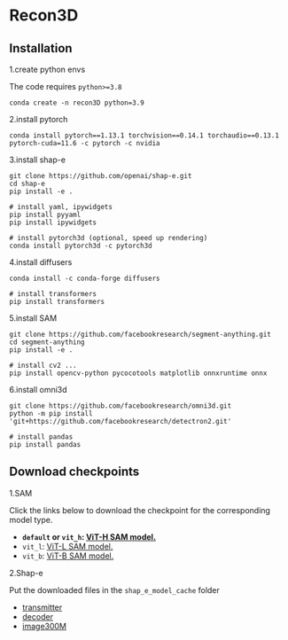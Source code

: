 # Recon3D

## Installation

1.create python envs

The code requires `python>=3.8`

```
conda create -n recon3D python=3.9
```

2.install pytorch

```
conda install pytorch==1.13.1 torchvision==0.14.1 torchaudio==0.13.1 pytorch-cuda=11.6 -c pytorch -c nvidia
```

3.install shap-e

```
git clone https://github.com/openai/shap-e.git
cd shap-e
pip install -e .

# install yaml, ipywidgets
pip install pyyaml
pip install ipywidgets

# install pytorch3d (optional, speed up rendering)
conda install pytorch3d -c pytorch3d
```

4.install diffusers

```
conda install -c conda-forge diffusers

# install transformers
pip install transformers
```

5.install SAM

```
git clone https://github.com/facebookresearch/segment-anything.git
cd segment-anything
pip install -e .

# install cv2 ...
pip install opencv-python pycocotools matplotlib onnxruntime onnx
```

6.install omni3d

```
git clone https://github.com/facebookresearch/omni3d.git
python -m pip install 'git+https://github.com/facebookresearch/detectron2.git'

# install pandas
pip install pandas
```


## Download checkpoints

1.SAM

Click the links below to download the checkpoint for the corresponding model type.

- **`default` or `vit_h`: [ViT-H SAM model.](https://dl.fbaipublicfiles.com/segment_anything/sam_vit_h_4b8939.pth)**
- `vit_l`: [ViT-L SAM model.](https://dl.fbaipublicfiles.com/segment_anything/sam_vit_l_0b3195.pth)
- `vit_b`: [ViT-B SAM model.](https://dl.fbaipublicfiles.com/segment_anything/sam_vit_b_01ec64.pth)

2.Shap-e

Put the downloaded files in the `shap_e_model_cache` folder

- [transmitter](https://openaipublic.azureedge.net/main/shap-e/transmitter.pt)
- [decoder](https://openaipublic.azureedge.net/main/shap-e/vector_decoder.pt)
- [image300M](https://openaipublic.azureedge.net/main/shap-e/image_cond.pt)




